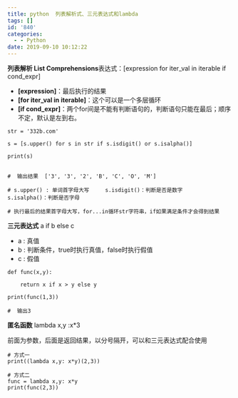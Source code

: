 ```yaml
---
title: python  列表解析式、三元表达式和lambda
tags: []
id: '840'
categories:
  - - Python
date: 2019-09-10 10:12:22
---
```


**列表解析 List Comprehensions**表达式：\[expression for iter\_val in iterable if cond\_expr\]

*   **\[expression\]**：最后执行的结果
*   **\[for iter\_val in iterable\]**：这个可以是一个多层循环
*   **\[if cond\_expr\]**：两个for间是不能有判断语句的，判断语句只能在最后；顺序不定，默认是左到右。

```
str = '332b.com'

s = [s.upper() for s in str if s.isdigit() or s.isalpha()]

print(s)


#  输出结果  ['3', '3', '2', 'B', 'C', 'O', 'M']

# s.upper() : 单词首字母大写     s.isdigit()：判断是否是数字     s.isalpha()：判断是否字母

# 执行最后的结果首字母大写，for...in循环str字符串，if如果满足条件才会得到结果
```

**三元表达式** a if b else c

*   a : 真值
*   b : 判断条件，true时执行真值，false时执行假值
*   c : 假值

```
def func(x,y):

    return x if x > y else y

print(func(1,3))

#  输出3
```

**匿名函数** lambda x,y :x\*3

前面为参数，后面是返回结果，以分号隔开，可以和三元表达式配合使用

```
# 方式一
print((lambda x,y: x*y)(2,3))

# 方式二
func = lambda x,y: x*y
print(func(2,3))
```